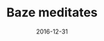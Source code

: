 ---
layout:     post
title:      "Baze meditates"
date:       2016-12-31
categories: art
imgsrc:     http://i.imgur.com/fpL6D6Wh.jpg
---